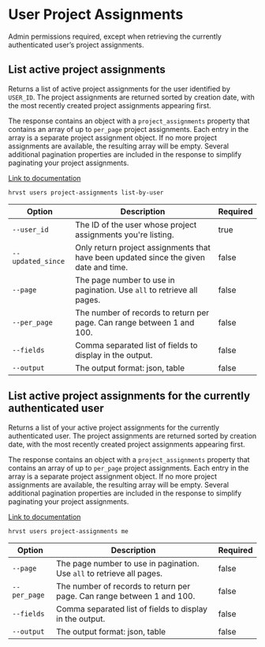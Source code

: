 # User Project Assignments

Admin permissions required, except when retrieving the currently authenticated user’s project assignments.

## List active project assignments

Returns a list of active project assignments for the user identified by `USER_ID`. The project assignments are returned sorted by creation date, with the most recently created project assignments appearing first.

The response contains an object with a `project_assignments` property that contains an array of up to `per_page` project assignments. Each entry in the array is a separate project assignment object. If no more project assignments are available, the resulting array will be empty. Several additional pagination properties are included in the response to simplify paginating your project assignments.

[Link to documentation](https://help.getharvest.com/api-v2/users-api/users/project-assignments/#list-active-project-assignments)

```
hrvst users project-assignments list-by-user
```

| Option            | Description                                                                           | Required |
| ----------------- | ------------------------------------------------------------------------------------- | -------- |
| `--user_id`       | The ID of the user whose project assignments you're listing.                          | true     |
| `--updated_since` | Only return project assignments that have been updated since the given date and time. | false    |
| `--page`          | The page number to use in pagination. Use `all` to retrieve all pages.                | false    |
| `--per_page`      | The number of records to return per page. Can range between 1 and 100.                | false    |
| `--fields`        | Comma separated list of fields to display in the output.                              | false    |
| `--output`        | The output format: json, table                                                        | false    |

## List active project assignments for the currently authenticated user

Returns a list of your active project assignments for the currently authenticated user. The project assignments are returned sorted by creation date, with the most recently created project assignments appearing first.

The response contains an object with a `project_assignments` property that contains an array of up to `per_page` project assignments. Each entry in the array is a separate project assignment object. If no more project assignments are available, the resulting array will be empty. Several additional pagination properties are included in the response to simplify paginating your project assignments.

[Link to documentation](https://help.getharvest.com/api-v2/users-api/users/project-assignments/#list-active-project-assignments-for-the-currently-authenticated-user)

```
hrvst users project-assignments me
```

| Option       | Description                                                            | Required |
| ------------ | ---------------------------------------------------------------------- | -------- |
| `--page`     | The page number to use in pagination. Use `all` to retrieve all pages. | false    |
| `--per_page` | The number of records to return per page. Can range between 1 and 100. | false    |
| `--fields`   | Comma separated list of fields to display in the output.               | false    |
| `--output`   | The output format: json, table                                         | false    |
